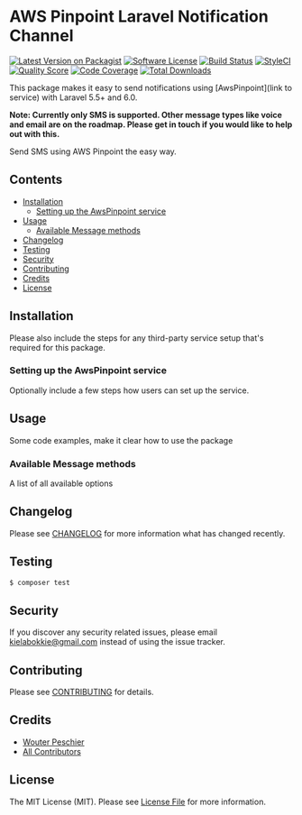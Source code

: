 # AWS Pinpoint Laravel Notification Channel

[![Latest Version on Packagist](https://img.shields.io/packagist/v/laravel-notification-channels/aws-pinpoint-laravel-notification-channel.svg?style=flat-square)](https://packagist.org/packages/laravel-notification-channels/aws-pinpoint-laravel-notification-channel)
[![Software License](https://img.shields.io/badge/license-MIT-brightgreen.svg?style=flat-square)](LICENSE.md)
[![Build Status](https://img.shields.io/travis/laravel-notification-channels/aws-pinpoint-laravel-notification-channel/master.svg?style=flat-square)](https://travis-ci.org/laravel-notification-channels/aws-pinpoint-laravel-notification-channel)
[![StyleCI](https://styleci.io/repos/209686103/shield)](https://styleci.io/repos/209686103)
[![Quality Score](https://img.shields.io/scrutinizer/g/laravel-notification-channels/aws-pinpoint-laravel-notification-channel.svg?style=flat-square)](https://scrutinizer-ci.com/g/laravel-notification-channels/aws-pinpoint-laravel-notification-channel)
[![Code Coverage](https://img.shields.io/scrutinizer/coverage/g/laravel-notification-channels/aws-pinpoint-laravel-notification-channel/master.svg?style=flat-square)](https://scrutinizer-ci.com/g/laravel-notification-channels/aws-pinpoint-laravel-notification-channel/?branch=master)
[![Total Downloads](https://img.shields.io/packagist/dt/laravel-notification-channels/aws-pinpoint-laravel-notification-channel.svg?style=flat-square)](https://packagist.org/packages/laravel-notification-channels/aws-pinpoint-laravel-notification-channel)

This package makes it easy to send notifications using [AwsPinpoint](link to service) with Laravel 5.5+ and 6.0.

**Note: Currently only SMS is supported. Other message types like voice and email are on the roadmap. Please get in touch if you would like to help out with this.**

Send SMS using AWS Pinpoint the easy way.


## Contents

- [Installation](#installation)
	- [Setting up the AwsPinpoint service](#setting-up-the-AwsPinpoint-service)
- [Usage](#usage)
	- [Available Message methods](#available-message-methods)
- [Changelog](#changelog)
- [Testing](#testing)
- [Security](#security)
- [Contributing](#contributing)
- [Credits](#credits)
- [License](#license)


## Installation

Please also include the steps for any third-party service setup that's required for this package.

### Setting up the AwsPinpoint service

Optionally include a few steps how users can set up the service.

## Usage

Some code examples, make it clear how to use the package

### Available Message methods

A list of all available options

## Changelog

Please see [CHANGELOG](CHANGELOG.md) for more information what has changed recently.

## Testing

``` bash
$ composer test
```

## Security

If you discover any security related issues, please email kielabokkie@gmail.com instead of using the issue tracker.

## Contributing

Please see [CONTRIBUTING](CONTRIBUTING.md) for details.

## Credits

- [Wouter Peschier](https://github.com/kielabokkie)
- [All Contributors](../../contributors)

## License

The MIT License (MIT). Please see [License File](LICENSE.md) for more information.
